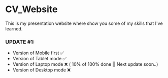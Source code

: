 # CV_Website
This is my presentation website where show you some of my skills that I've learned.

 ### UPDATE #1:
  - Version of Mobile first ✅
  - Version of Tablet mode  ✅
  - Version of Laptop mode  ❌ ( 10% of 100% done || Next update soon..)
  - Version of Desktop mode ❌
  

